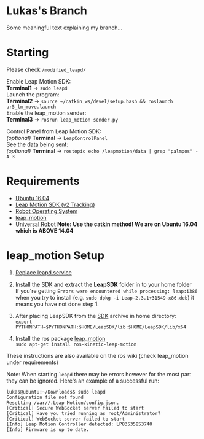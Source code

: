# Lukas's Branch

Some meaningful text explaining my branch...

# Starting

Please check `/modified_leapd/`  
  
Enable Leap Motion SDK:  
**Terminal1** -> `sudo leapd`  
Launch the program:  
**Terminal2** -> `source ~/catkin_ws/devel/setup.bash && roslaunch ur5_lm_move.launch`  
Enable the leap_motion sender:  
**Terminal3** -> `rosrun leap_motion sender.py`
    
Control Panel from Leap Motion SDK:  
*(optional)* **Terminal** -> `LeapControlPanel`  
See the data being sent:  
*(optional)* **Terminal** -> `rostopic echo /leapmotion/data | grep "palmpos" -A 3`    

# Requirements
- [Ubuntu 16.04](http://releases.ubuntu.com/16.04/)
- [Leap Motion SDK (v2 Tracking)](https://developer.leapmotion.com/sdk/v2)
- [Robot Operating System](http://www.ros.org/)
- [leap_motion](http://wiki.ros.org/leap_motion)
- [Universal Robot](http://wiki.ros.org/universal_robot) **Note: Use the catkin method! We are on Ubuntu 16.04 which is ABOVE 14.04**

# leap_motion Setup

1. [Replace leapd.service](https://github.com/samisnotinsane/arq-teleop-robot/tree/lukas_development/modified_leapd)

2. Install the [SDK](https://developer.leapmotion.com/sdk/v2) and extract the **LeapSDK** folder in to your home folder  
If you're getting `Errors were encountered while processing: leap:i386` when you try to install (e.g. `sudo dpkg -i Leap-2.3.1+31549-x86.deb`) it means you have not done step 1.

3. After placing LeapSDK from the [SDK](https://developer.leapmotion.com/sdk/v2) archive in home directory:  
`export PYTHONPATH=$PYTHONPATH:$HOME/LeapSDK/lib:$HOME/LeapSDK/lib/x64`

4. Install the ros package [leap_motion](http://wiki.ros.org/leap_motion)  
`sudo apt-get install ros-kinetic-leap-motion`  

These instructions are also available on the ros wiki (check leap_motion under requirements)

Note: When starting `leapd` there may be errors however for the most part they can be ignored. Here's an example of a successful run:

```
lukas@ubuntu:~/Downloads$ sudo leapd
Configuration file not found
Resetting /var//.Leap Motion/config.json.
[Critical] Secure WebSocket server failed to start
[Critical] Have you tried running as root/Administrator?
[Critical] WebSocket server failed to start
[Info] Leap Motion Controller detected: LP83535853740
[Info] Firmware is up to date.
```
